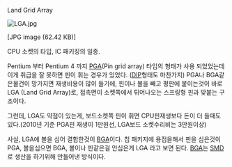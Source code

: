 Land Grid Array

![LGA.jpg](//rv.wkcdn.net/http://rigvedawiki.net/r1/pds/LGA/LGA.jpg)

[JPG image (62.42 KB)]

CPU 소켓의 타입, IC 패키징의 일종.

Pentium 부터 Pentium 4 까지 [PGA](PGA.md)(Pin grid array) 타입의 형태가 사용 되었었는데 이게
취급을 잘 못하면 핀이 휘는 경우가 있었다. ([DIP](DIP.md)형태도 마찬가지) PGA나 BGA같은물건이 망가지면 재생비용이
많이 들기에, 핀이나 볼을 빼고 평판에 붙이는것이 바로 LGA (Land Grid Array)로, 접촉면이 소켓쪽에서 튀어나오는 스프링형
핀과 맞붙는 구조이다.

그런데, LGA도 약점이 있는게, 보드소켓쪽 핀이 휘면 CPU핀재생보다 돈이 더 들때도 있다.(2010년 기준 PGA핀 재생이 1만원선,
LGA보드 소켓수리비는 3만원이상)

사실, LGA에 볼을 심어 결합한것이 [BGA](BGA.md)이다. 칩 패키지에 용접을해서 핀을 심은것이 PGA, 볼을심으면 BGA,
볼이나 핀같은걸 안심은게 LGA 라고 보면 된다. [BGA](BGA.md)는 [SMD](SMD.md)로 생산을 하기위해 만들어낸
방식이다.  


